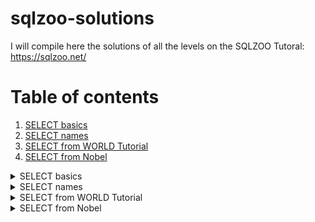 # sqlzoo-solutions
I will compile here the solutions of all the levels on the SQLZOO Tutoral:
https://sqlzoo.net/

# Table of contents
1. [SELECT basics](#SELECT_basics)
2. [SELECT names](#SELECT_names)
3. [SELECT from WORLD Tutorial](#SELECT_from_WORLD_Tutorial)
4. [SELECT from Nobel](#SELECT_from_Nobel)

<details>
<summary> SELECT basics <a name="SELECT_basics"></a></summary>

We are going to use a table called World for the next exercices.
#### 1. show the population of Germany
```SQL
  SELECT population
  FROM world
    WHERE name = 'Germany'
```
#### 2. Show the name and the population for 'Sweden', 'Norway' and 'Denmark'
```SQL
  SELECT name, population 
  FROM world
    WHERE name IN ('Sweden', 'Norway', 'Denmark')
```
#### 3. Just the right size
```SQL
  SELECT name, area 
  FROM world
    WHERE area BETWEEN 2e5 AND 25e4
```
</details>

<details>
<summary> SELECT names <a name="SELECT_names"></a> </summary>

#### 1. Find the country that start with Y
```SQL
  SELECT name 
  FROM world
    WHERE name LIKE 'Y%'
```

#### 2. Find the countries that end with y
```SQL
  SELECT name FROM world
    WHERE name LIKE '%Y'
```
#### 3. Find the countries that contain the letter x
```SQL
  SELECT name FROM world
    WHERE name LIKE '%x%'
```
#### 4. Find the countries that end with "land"
```SQL
  SELECT name 
  FROM world
    WHERE name LIKE '%land'
```
#### 5. Find the countries that start with "C" and end with "ia"
```SQL
  SELECT name 
  FROM world
    WHERE name LIKE 'c%ia'
```
#### 6. Find the country that has oo in the name
```SQL
  SELECT name 
  FROM world
    WHERE name LIKE '%oo%'
```
#### 7. Find the countries that have three or more a in the name
```SQL
  SELECT name 
  FROM world
    WHERE name LIKE '%a%a%a%'
```
#### 8. Find the countries that have "t" as the second character
```SQL
  SELECT name 
  FROM world
    WHERE name LIKE '_t%'
```
#### 9. Find the countries that have two "o" characters separated by two others
```SQL
  SELECT name 
  FROM world
    WHERE name LIKE '%o__o%'
```
#### 10. Find the countries that have exactly four characters.
```SQL
  SELECT name 
  FROM world
    WHERE name LIKE '____'
```
### Harder Questions
The next questions are optional and only for students who are finding the basic questions too easy.
#### 11. Find the country where the name is the capital city
```SQL
  SELECT name 
  FROM world
    WHERE name=capital
```
#### 12. Find the country where the capital is the country plus "City"
```SQL
  SELECT name 
  FROM world
    WHERE capital = concat(name, ' City')
```
#### 13. Find the capital and the name where the capital includes the name of the country
```SQL
  SELECT capital, name
  FROM world
    WHERE capital LIKE concat('%', name, '%')
```
#### 14. Find the capital and the name where the capital is an extension of name of the country
```SQL
  SELECT capital, name
  FROM world
    WHERE capital LIKE concat('%', name, '%') AND 
          capital<>name
```
#### 15. Show the name and the extension where the capital is an extension of name of the country
```SQL
  SELECT capital, name, REPLACE(capital, name, '') AS extension
  FROM world
    WHERE capital LIKE concat('%', name, '%') AND 
          capital<>name
```
</details>

<details>
<summary> SELECT from WORLD Tutorial <a name="SELECT_from_WORLD_Tutorial"></a> </summary>

#### 2. Large Countries
```SQL
SELECT name
FROM world
  WHERE population > 2e8
```
#### 3. Per capita GDP
```SQL
SELECT name, gdp/population AS "per capita GDP" 
FROM world
  WHERE population > 2e8
```
#### 4. South America In millions
```SQL
SELECT name, population/1e6 AS "population in millions" 
FROM world
  WHERE continent= 'South America'
```
#### 5. France, Germany, Italy
```SQL
SELECT name, population
FROM world 
  WHERE name in ('France', 'Germany', 'Italy')
```
#### 6. United
```SQL
SELECT name
FROM world 
  WHERE name like '%United%'
```
#### 7. Two ways to be big
```SQL
SELECT name, population, area 
FROM world
  WHERE population > 25e7 or area > 3e6
```
#### 8. One or the other (but not both)
```SQL
SELECT name, population, area 
FROM world
  WHERE population > 25e7 XOR area > 3e6
```
#### 9. Rounding
```SQL
SELECT name, 
       ROUND(population/1e6, 2),
       ROUND(gdp/1e9, 2) 
FROM world 
  WHERE continent = 'South America'
```
#### 10. Trillion dollar economies
```SQL
SELECT name, 
       ROUND(gdp/population, -3) AS "per capita GDP" 
FROM world
 WHERE GDP > 1000e9
```
#### 11. Name and capital have the same length
```SQL
SELECT name,      
       capital
FROM world
 WHERE  LEN(name) = LEN(capital)
```
#### 12. Matching name and capital
```SQL
SELECT name,      
       capital
FROM world
 WHERE  LEFT(name, 1) = LEFT(capital,1)AND
        name <> capital
```
#### 13. All the vowels
```SQL
SELECT name
FROM world
WHERE name LIKE '%a%' AND
      name LIKE '%e%' AND
      name LIKE '%i%' AND
      name LIKE '%o%' AND
      name LIKE '%u%' AND 
      name NOT LIKE '% %'
```
</details>

<details>
<summary> SELECT from Nobel <a name="SELECT_from_Nobel"></a></summary>

We continue practicing simple SQL queries on a single table.
This tutorial is concerned with a table of Nobel prize winners. 

#### 1. Winners from 1950
```SQL
SELECT yr, subject, winner
FROM nobel
  WHERE yr = 1950
```
#### 2. 1962 Literature
```SQL
SELECT winner
FROM nobel
 WHERE yr = 1962
   AND subject = 'Literature'
```
#### 3. Albert Einstein
```SQL
SELECT yr, subject
FROM nobel
  WHERE winner = 'Albert Einstein'
```
#### 4. Recent Peace Prizes
```SQL
SELECT winner
FROM nobel
  WHERE subject = 'Peace' AND
        yr >=2000
```
#### 5. Literature in the 1980's
```SQL
SELECT *
FROM nobel
  WHERE subject = 'Literature' AND
        yr BETWEEN 1980 AND 1989
```
#### 6. Only Presidents
```SQL
SELECT * FROM nobel
  WHERE winner IN ('Theodore Roosevelt',
                   'Woodrow Wilson',
                   'Jimmy Carter',
                   'Barack Obama')
```
#### 7. John
```SQL
SELECT winner
FROM nobel
  WHERE winner LIKE 'John%'
```
#### 8. Chemistry and Physics from different years
```SQL
SELECT * FROM nobel
WHERE (subject = 'Physics' AND yr = 1980) OR
      (subject = 'Chemistry' AND yr = 1984)
```
#### 9. Exclude Chemists and Medics
```SQL
SELECT * FROM nobel
WHERE yr = 1980 AND
      subject NOT IN ('Chemistry', 'Medicine')
```
#### 10. Early Medicine, Late Literature
```SQL
SELECT * FROM nobel
  WHERE (subject = 'Medicine' AND yr < 1910) OR
        (subject = 'Literature' AND yr >= 2004)
```
### Harder Questions
#### 11. Umlaut
```SQL
SELECT *
FROM nobel
  WHERE winner = 'PETER GRÜNBERG'
```
#### 12. Apostrophe
```SQL
SELECT *
FROM nobel
  WHERE winner LIKE 'EUGENE%NEILL'
```
#### 13. Knights of the realm
```SQL
SELECT winner, yr, subject 
FROM nobel
  WHERE winner LIKE 'Sir%'
  ORDER BY yr DESC, winner 
```
#### 14. Chemistry and Physics last
```SQL
SELECT winner, subject, 
       subject IN ('Chemistry','Physics') AS bool
FROM nobel
  WHERE yr=1984
  ORDER BY bool, subject, winner
```
</details>